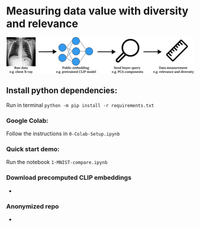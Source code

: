 # Measuring data value with diversity and relevance



![overview diagram](files/data-measure-overview.png)

## Install python dependencies:
Run in terminal `python -m pip install -r requirements.txt`

### Google Colab:
Follow the instructions in `0-Colab-Setup.ipynb`

### Quick start demo:
Run the notebook `1-MNIST-compare.ipynb`

### Download precomputed CLIP embeddings
- [](https://figshare.com/s/06bdbbe7c6133d2b2bb7)


### Anonymized repo
- [](https://anonymous.4open.science/r/data-valuation-302F)
